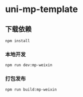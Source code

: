 # uni-mp-template

## 下载依赖
```
npm install
```

### 本地开发
```
npm run dev:mp-weixin
```

### 打包发布
```
npm run build:mp-weixin
```
